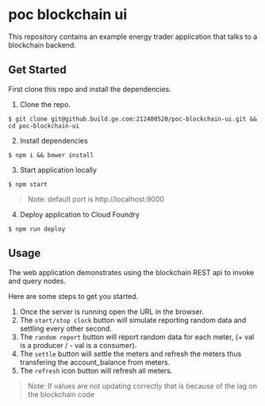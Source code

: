 # poc blockchain ui
This repository contains an example energy trader application that talks to a blockchain backend.

## Get Started
First clone this repo and install the dependencies.

1. Clone the repo.

```
$ git clone git@github.build.ge.com:212400520/poc-blockchain-ui.git && cd poc-blockchain-ui
```

2. Install dependencies

```
$ npm i && bower install
```

3. Start application locally

```
$ npm start
```

> Note: default port is http://localhost:9000

4. Deploy application to Cloud Foundry

```
$ npm run deploy
```


## Usage
The web application demonstrates using the blockchain REST api to invoke and query nodes.

Here are some steps to get you started.

1. Once the server is running open the URL in the browser.
2. The `start/stop clock` button will simulate reporting random data and settling every other second.
3. The `random report` button will report random data for each meter, (+ val is a producer / - val is a consumer).
4. The `settle` button will settle the meters and refresh the meters thus transfering the account_balance from meters.
5. The `refresh` icon button will refresh all meters.

> Note: If values are not updating correctly that is because of the lag on the blockchain code
